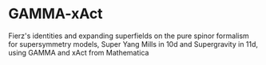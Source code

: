 # GAMMA-xAct
Fierz's identities and expanding superfields on the pure spinor formalism for supersymmetry models, Super Yang Mills in 10d and Supergravity in 11d, using GAMMA and xAct from Mathematica
